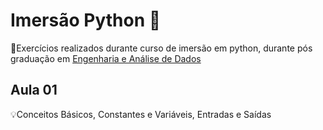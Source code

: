 # Imersão Python 🐍

📝Exercícios realizados durante curso de imersão em python, durante pós graduação em [Engenharia e Análise de Dados](https://www.cesar.school/especializacao-dados/)

## Aula 01

💡Conceitos Básicos, Constantes e Variáveis, Entradas e Saídas